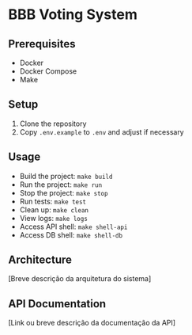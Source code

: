# BBB Voting System

## Prerequisites
- Docker
- Docker Compose
- Make

## Setup
1. Clone the repository
2. Copy `.env.example` to `.env` and adjust if necessary

## Usage
- Build the project: `make build`
- Run the project: `make run`
- Stop the project: `make stop`
- Run tests: `make test`
- Clean up: `make clean`
- View logs: `make logs`
- Access API shell: `make shell-api`
- Access DB shell: `make shell-db`

## Architecture
[Breve descrição da arquitetura do sistema]

## API Documentation
[Link ou breve descrição da documentação da API]